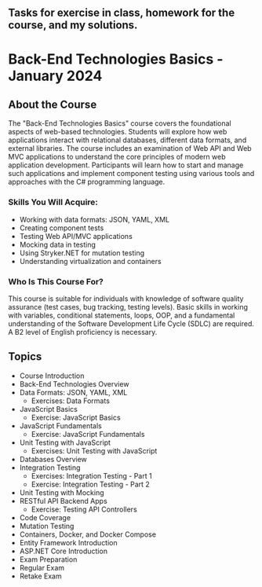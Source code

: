 ## Tasks for exercise in class, homework for the course, and my solutions.
# Back-End Technologies Basics - January 2024

## About the Course
The "Back-End Technologies Basics" course covers the foundational aspects of web-based technologies. Students will explore how web applications interact with relational databases, different data formats, and external libraries. The course includes an examination of Web API and Web MVC applications to understand the core principles of modern web application development. Participants will learn how to start and manage such applications and implement component testing using various tools and approaches with the C# programming language.

### Skills You Will Acquire:
- Working with data formats: JSON, YAML, XML
- Creating component tests
- Testing Web API/MVC applications
- Mocking data in testing
- Using Stryker.NET for mutation testing
- Understanding virtualization and containers

### Who Is This Course For?
This course is suitable for individuals with knowledge of software quality assurance (test cases, bug tracking, testing levels). Basic skills in working with variables, conditional statements, loops, OOP, and a fundamental understanding of the Software Development Life Cycle (SDLC) are required. A B2 level of English proficiency is necessary.

## Topics
- Course Introduction
- Back-End Technologies Overview
- Data Formats: JSON, YAML, XML
  - Exercises: Data Formats
- JavaScript Basics
  - Exercise: JavaScript Basics
- JavaScript Fundamentals
  - Exercise: JavaScript Fundamentals
- Unit Testing with JavaScript
  - Exercises: Unit Testing with JavaScript
- Databases Overview
- Integration Testing
  - Exercises: Integration Testing - Part 1
  - Exercise: Integration Testing - Part 2
- Unit Testing with Mocking
- RESTful API Backend Apps
  - Exercise: Testing API Controllers
- Code Coverage
- Mutation Testing
- Containers, Docker, and Docker Compose
- Entity Framework Introduction
- ASP.NET Core Introduction
- Exam Preparation
- Regular Exam
- Retake Exam
